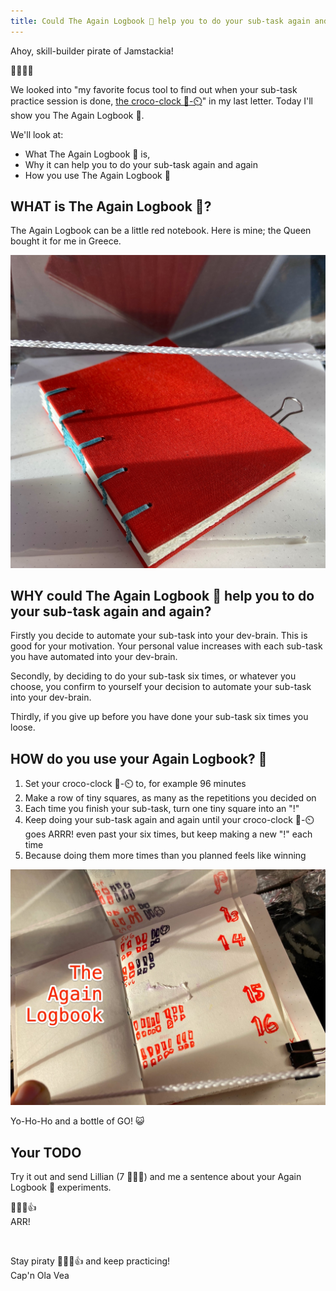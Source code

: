```yaml
---
title: Could The Again Logbook 📕 help you to do your sub-task again and again?
---
```


Ahoy, skill-builder pirate of Jamstackia!

👋😸🏴‍☠️

We looked into "my favorite focus tool to find out when your sub-task practice session is done, [the croco-clock 🐊-⏲️](/2022-10-13-croco-clock/)" in my last letter. Today I'll show you The Again Logbook 📕.

We'll look at:

- What The Again Logbook 📕 is,
- Why it can help you to do your sub-task again and again
- How you use The Again Logbook 📕

## WHAT is The Again Logbook 📕?

The Again Logbook can be a little red notebook. Here is mine; the Queen bought it for me in Greece.

![The-Again-Logbook](./The-Again-Logbook-2.3.jpg)

## WHY could The Again Logbook 📕 help you to do your sub-task again and again?

Firstly you decide to automate your sub-task into your dev-brain. This is good for your motivation. Your personal value increases with each sub-task you have automated into your dev-brain.

Secondly, by deciding to do your sub-task six times, or whatever you choose, you confirm to yourself your decision to automate your sub-task into your dev-brain.

Thirdly, if you give up before you have done your sub-task six times you loose.

## HOW do you use your Again Logbook? 📕

1. Set your croco-clock 🐊-⏲️ to, for example 96 minutes
2. Make a row of tiny squares, as many as the repetitions you decided on
3. Each time you finish your sub-task, turn one tiny square into an "!"
4. Keep doing your sub-task again and again until your croco-clock 🐊-⏲️ goes ARRR! even past your six times, but keep making a new "!" each time
5. Because doing them more times than you planned feels like winning

![The_Again_Logbook](The_Again_Logbook-1-3.jpg)

Yo-Ho-Ho and a bottle of GO! 😺

## Your TODO

Try it out and send Lillian (7 🏴‍☠️👸) and me a sentence about your Again Logbook 📕 experiments.

🏴‍☠️😺👍  
ARR!

&nbsp;

Stay piraty 🏴‍☠️😺👍 and keep practicing!  
Cap'n Ola Vea
